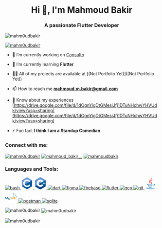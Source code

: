 <h1 align="center">Hi 👋, I'm Mahmoud Bakir</h1>
<h3 align="center">A passionate Flutter Developer</h3>

<p align="left"> <img src="https://komarev.com/ghpvc/?username=mahm0udbakir&label=Profile%20views&color=0e75b6&style=flat" alt="mahm0udbakir" /> </p>

<p align="left"> <a href="https://github.com/ryo-ma/github-profile-trophy"><img src="https://github-profile-trophy.vercel.app/?username=mahm0udbakir" alt="mahm0udbakir" /></a> </p>

- 🔭 I’m currently working on [Consulto](https://github.com/Mahm0udbakir/consulto)

- 🌱 I’m currently learning **Flutter**

- 👨‍💻 All of my projects are available at [(Not Portfolio Yet)]((Not Portfolio Yet))

- 📫 How to reach me **mahmoud.m.bakir@gmail.com**

- 📄 Know about my experiences [https://drive.google.com/file/d/1dOgnYigDtGMesiJfj1DTuNHchwYHVUdk/view?usp=sharing](https://drive.google.com/file/d/1dOgnYigDtGMesiJfj1DTuNHchwYHVUdk/view?usp=sharing)

- ⚡ Fun fact **I think I am a Standup Comedian**

<h3 align="left">Connect with me:</h3>
<p align="left">
<a href="https://linkedin.com/in/mahm0udbakir" target="blank"><img align="center" src="https://raw.githubusercontent.com/rahuldkjain/github-profile-readme-generator/master/src/images/icons/Social/linked-in-alt.svg" alt="mahm0udbakir" height="30" width="40" /></a>
<a href="https://instagram.com/mahmoud_bakir__" target="blank"><img align="center" src="https://raw.githubusercontent.com/rahuldkjain/github-profile-readme-generator/master/src/images/icons/Social/instagram.svg" alt="mahmoud_bakir__" height="30" width="40" /></a>
<a href="https://www.leetcode.com/mahmoudbakir" target="blank"><img align="center" src="https://raw.githubusercontent.com/rahuldkjain/github-profile-readme-generator/master/src/images/icons/Social/leet-code.svg" alt="mahmoudbakir" height="30" width="40" /></a>
</p>

<h3 align="left">Languages and Tools:</h3>
<p align="left"> <a href="https://www.gnu.org/software/bash/" target="_blank" rel="noreferrer"> <img src="https://www.vectorlogo.zone/logos/gnu_bash/gnu_bash-icon.svg" alt="bash" width="40" height="40"/> </a> <a href="https://www.cprogramming.com/" target="_blank" rel="noreferrer"> <img src="https://raw.githubusercontent.com/devicons/devicon/master/icons/c/c-original.svg" alt="c" width="40" height="40"/> </a> <a href="https://www.w3schools.com/cpp/" target="_blank" rel="noreferrer"> <img src="https://raw.githubusercontent.com/devicons/devicon/master/icons/cplusplus/cplusplus-original.svg" alt="cplusplus" width="40" height="40"/> </a> <a href="https://dart.dev" target="_blank" rel="noreferrer"> <img src="https://www.vectorlogo.zone/logos/dartlang/dartlang-icon.svg" alt="dart" width="40" height="40"/> </a> <a href="https://www.figma.com/" target="_blank" rel="noreferrer"> <img src="https://www.vectorlogo.zone/logos/figma/figma-icon.svg" alt="figma" width="40" height="40"/> </a> <a href="https://firebase.google.com/" target="_blank" rel="noreferrer"> <img src="https://www.vectorlogo.zone/logos/firebase/firebase-icon.svg" alt="firebase" width="40" height="40"/> </a> <a href="https://flutter.dev" target="_blank" rel="noreferrer"> <img src="https://www.vectorlogo.zone/logos/flutterio/flutterio-icon.svg" alt="flutter" width="40" height="40"/> </a> <a href="https://cloud.google.com" target="_blank" rel="noreferrer"> <img src="https://www.vectorlogo.zone/logos/google_cloud/google_cloud-icon.svg" alt="gcp" width="40" height="40"/> </a> <a href="https://git-scm.com/" target="_blank" rel="noreferrer"> <img src="https://www.vectorlogo.zone/logos/git-scm/git-scm-icon.svg" alt="git" width="40" height="40"/> </a> <a href="https://www.java.com" target="_blank" rel="noreferrer"> <img src="https://raw.githubusercontent.com/devicons/devicon/master/icons/java/java-original.svg" alt="java" width="40" height="40"/> </a> <a href="https://www.mysql.com/" target="_blank" rel="noreferrer"> <img src="https://raw.githubusercontent.com/devicons/devicon/master/icons/mysql/mysql-original-wordmark.svg" alt="mysql" width="40" height="40"/> </a> <a href="https://postman.com" target="_blank" rel="noreferrer"> <img src="https://www.vectorlogo.zone/logos/getpostman/getpostman-icon.svg" alt="postman" width="40" height="40"/> </a> <a href="https://www.sqlite.org/" target="_blank" rel="noreferrer"> <img src="https://www.vectorlogo.zone/logos/sqlite/sqlite-icon.svg" alt="sqlite" width="40" height="40"/> </a> </p>

<p><img align="left" src="https://github-readme-stats.vercel.app/api/top-langs?username=mahm0udbakir&show_icons=true&locale=en&layout=compact" alt="mahm0udbakir" /></p>

<p>&nbsp;<img align="center" src="https://github-readme-stats.vercel.app/api?username=mahm0udbakir&show_icons=true&locale=en" alt="mahm0udbakir" /></p>

<p><img align="center" src="https://github-readme-streak-stats.herokuapp.com/?user=mahm0udbakir&" alt="mahm0udbakir" /></p>
